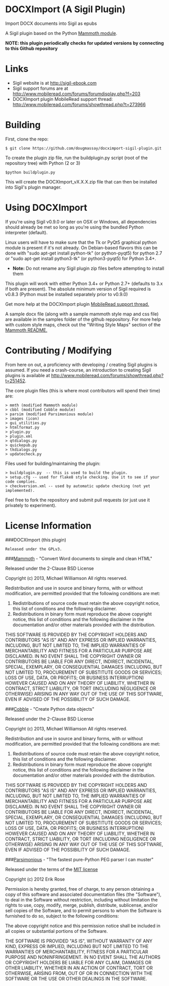 DOCXImport (A Sigil Plugin)
============

Import DOCX documents into Sigil as epubs

A Sigil plugin based on the Python [Mammoth module](https://github.com/mwilliamson/python-mammoth).

**NOTE: this plugin periodically checks for updated versions by connecting to this Github repository**

Links
=====

* Sigil website is at <http://sigil-ebook.com>
* Sigil support forums are at <http://www.mobileread.com/forums/forumdisplay.php?f=203>
* DOCXImport plugin MobileRead support thread: <http://www.mobileread.com/forums/showthread.php?t=273966>

Building
========

First, clone the repo:

    $ git clone https://github.com/dougmassay/docximport-sigil-plugin.git

To create the plugin zip file, run the buildplugin.py script (root of the repository tree) with Python (2 or 3)

    $python buildplugin.py

This will create the DOCXImport_vX.X.X.zip file that can then be installed into Sigil's plugin manager.

Using DOCXImport
=================
If you're using Sigil v0.9.0 or later on OSX or Windows, all dependencies should already be met so long as you're using the bundled Python interpreter (default).

Linux users will have to make sure that the Tk or PyQt5 graphical python module is present if it's not already.  On Debian-based flavors this can be done with "sudo apt-get install python-tk" (or python-pyqt5) for python 2.7 or "sudo apt-get install python3-tk" (or python3-pyqt5) for Python 3.4+.

* **Note:** Do not rename any Sigil plugin zip files before attempting to install them

This plugin will work with either Python 3.4+ or Python 2.7+ (defaults to 3.x if both are present).
The absolute minimum version of Sigil required is v0.8.3 (Python must be installed separately prior to v0.9.0)

Get more help at the DOCXImport plugin [MobileRead support thread.](http://www.mobileread.com/forums/showthread.php?t=273966)

A sample docx file (along with a sample mammoth style map and css file) are available in the samples folder of the github reppository. For more help with custom style maps, check out the "Writing Style Maps" section of the [Mammoth README.](https://github.com/mwilliamson/python-mammoth#writing-style-maps)


Contributing / Modifying
============
From here on out, a proficiency with developing / creating Sigil plugins is assumed.
If you need a crash-course, an introduction to creating Sigil plugins is available at
http://www.mobileread.com/forums/showthread.php?t=251452.

The core plugin files (this is where most contributors will spend their time) are:

    > mmth (modified Mammoth module)
    > cbbl (modified Cobble module)
    > parsim (modified Parsimonious module)
    > images (icon)
    > gui_utilities.py
    > htmlformat.py
    > plugin.py
    > plugin.xml
    > qtdialogs.py
    > quickepub.py
    > tkdialogs.py
    > updatecheck.py

Files used for building/maintaining the plugin:

    > buildplugin.py  -- this is used to build the plugin.
    > setup.cfg -- used for flake8 style checking. Use it to see if your code complies.
    > checkversion.xml -- used by automatic update checking (not yet implemented).


Feel free to fork the repository and submit pull requests (or just use it privately to experiment).



License Information
=======

###DOCXImport (this plugin)

    Released under the GPLv3.

###[Mammoth](https://github.com/mwilliamson/python-mammoth) - "Convert Word documents to simple and clean HTML"

Released under the 2-Clause BSD License

Copyright (c) 2013, Michael Williamson
All rights reserved.

Redistribution and use in source and binary forms, with or without
modification, are permitted provided that the following conditions are met: 

1. Redistributions of source code must retain the above copyright notice, this
   list of conditions and the following disclaimer. 
2. Redistributions in binary form must reproduce the above copyright notice,
   this list of conditions and the following disclaimer in the documentation
   and/or other materials provided with the distribution. 

THIS SOFTWARE IS PROVIDED BY THE COPYRIGHT HOLDERS AND CONTRIBUTORS "AS IS" AND
ANY EXPRESS OR IMPLIED WARRANTIES, INCLUDING, BUT NOT LIMITED TO, THE IMPLIED
WARRANTIES OF MERCHANTABILITY AND FITNESS FOR A PARTICULAR PURPOSE ARE
DISCLAIMED. IN NO EVENT SHALL THE COPYRIGHT OWNER OR CONTRIBUTORS BE LIABLE FOR
ANY DIRECT, INDIRECT, INCIDENTAL, SPECIAL, EXEMPLARY, OR CONSEQUENTIAL DAMAGES
(INCLUDING, BUT NOT LIMITED TO, PROCUREMENT OF SUBSTITUTE GOODS OR SERVICES;
LOSS OF USE, DATA, OR PROFITS; OR BUSINESS INTERRUPTION) HOWEVER CAUSED AND
ON ANY THEORY OF LIABILITY, WHETHER IN CONTRACT, STRICT LIABILITY, OR TORT
(INCLUDING NEGLIGENCE OR OTHERWISE) ARISING IN ANY WAY OUT OF THE USE OF THIS
SOFTWARE, EVEN IF ADVISED OF THE POSSIBILITY OF SUCH DAMAGE.

###[Cobble](https://github.com/mwilliamson/python-cobble) - "Create Python data objects"

Released under the 2-Clause BSD License

Copyright (c) 2013, Michael Williamson
All rights reserved.

Redistribution and use in source and binary forms, with or without
modification, are permitted provided that the following conditions are met: 

1. Redistributions of source code must retain the above copyright notice, this
   list of conditions and the following disclaimer. 
2. Redistributions in binary form must reproduce the above copyright notice,
   this list of conditions and the following disclaimer in the documentation
   and/or other materials provided with the distribution. 

THIS SOFTWARE IS PROVIDED BY THE COPYRIGHT HOLDERS AND CONTRIBUTORS "AS IS" AND
ANY EXPRESS OR IMPLIED WARRANTIES, INCLUDING, BUT NOT LIMITED TO, THE IMPLIED
WARRANTIES OF MERCHANTABILITY AND FITNESS FOR A PARTICULAR PURPOSE ARE
DISCLAIMED. IN NO EVENT SHALL THE COPYRIGHT OWNER OR CONTRIBUTORS BE LIABLE FOR
ANY DIRECT, INDIRECT, INCIDENTAL, SPECIAL, EXEMPLARY, OR CONSEQUENTIAL DAMAGES
(INCLUDING, BUT NOT LIMITED TO, PROCUREMENT OF SUBSTITUTE GOODS OR SERVICES;
LOSS OF USE, DATA, OR PROFITS; OR BUSINESS INTERRUPTION) HOWEVER CAUSED AND
ON ANY THEORY OF LIABILITY, WHETHER IN CONTRACT, STRICT LIABILITY, OR TORT
(INCLUDING NEGLIGENCE OR OTHERWISE) ARISING IN ANY WAY OUT OF THE USE OF THIS
SOFTWARE, EVEN IF ADVISED OF THE POSSIBILITY OF SUCH DAMAGE.

###[Parsimonious](https://github.com/erikrose/parsimonious) - "The fastest pure-Python PEG parser I can muster"

Released under the terms of the [MIT license](http://opensource.org/licenses/mit-license.php)

Copyright (c) 2012 Erik Rose

Permission is hereby granted, free of charge, to any person obtaining a copy of
this software and associated documentation files (the "Software"), to deal in
the Software without restriction, including without limitation the rights to
use, copy, modify, merge, publish, distribute, sublicense, and/or sell copies
of the Software, and to permit persons to whom the Software is furnished to do
so, subject to the following conditions:

The above copyright notice and this permission notice shall be included in all
copies or substantial portions of the Software.

THE SOFTWARE IS PROVIDED "AS IS", WITHOUT WARRANTY OF ANY KIND, EXPRESS OR
IMPLIED, INCLUDING BUT NOT LIMITED TO THE WARRANTIES OF MERCHANTABILITY,
FITNESS FOR A PARTICULAR PURPOSE AND NONINFRINGEMENT. IN NO EVENT SHALL THE
AUTHORS OR COPYRIGHT HOLDERS BE LIABLE FOR ANY CLAIM, DAMAGES OR OTHER
LIABILITY, WHETHER IN AN ACTION OF CONTRACT, TORT OR OTHERWISE, ARISING FROM,
OUT OF OR IN CONNECTION WITH THE SOFTWARE OR THE USE OR OTHER DEALINGS IN THE
SOFTWARE.

